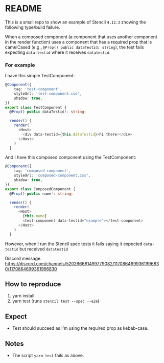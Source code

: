# README

This is a small repo to show an example of Stencil `4.12.3` showing the following type/build failure. 

When a composed component (a component that uses another component in the render function) uses a component that has a required prop that is camelCased (e.g., `@Prop() public dataTestid: string`), the test fails expecting `data-testid` where it receives `datatestid`.

### For example

I have this simple TestComponent:
```typescript jsx
@Component({
    tag: 'test-component',
    styleUrl: 'test-component.css',
    shadow: true,
})
export class TestComponent {
  @Prop() public dataTestid!: string;

  render() {
    render(
      <Host>
        <div data-testid={this.dataTestid}>hi there!</div>
      </Host>
    )
  }
```

And I have this composed component using the TestComponent:
```typescript jsx
@Component({
    tag: 'composed-component',
    styleUrl: 'composed-component.css',
    shadow: true,
})
export class ComposedComponent {
  @Prop() public name!: string;

  render() {
    render(
      <Host>
        {this.name}
        <test-component data-testid="example"></test-component>
      </Host>
    )
  }
```

However, when I run the Stencil spec tests it fails saying it expected `data-testid` but received `datatestid`


Discord message: https://discord.com/channels/520266681499779082/1170864699361996830/1170864699361996830

## How to reproduce

1. yarn install
2. yarn test (runs `stencil test --spec --e2e`)

## Expect

- Test should succeed as I'm using the required prop as kebab-case.

## Notes

- The script `yarn test` fails as above.
